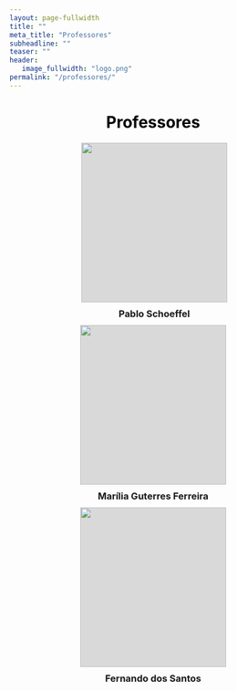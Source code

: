 ```yaml
---
layout: page-fullwidth
title: ""
meta_title: "Professores"
subheadline: ""
teaser: ""
header:
   image_fullwidth: "logo.png"
permalink: "/professores/"
---
```


<h1 style="text-align: center; color: black;">Professores</h1>

<style>
.card-container {
    display: flex;
    flex-wrap: wrap; 
    justify-content: center; 
    gap: 20px; 
}

.card {
    width: calc(33.33% - 20px); 
    background-color: #D9D9D9;
    cursor: pointer;
    text-align: center;
    margin-bottom: 20px; 
    box-sizing: border-box; 
}

.card img {
    width: 100%;
    height: auto;
    display: block; 
}

.card-title {
    margin-top: 10px;
    margin-bottom: 0;
}

@media (max-width: 768px) {
    .card {
        width: calc(50% - 20px); 
    }
}

@media (max-width: 576px) {
    .card {
        width: 100%;
    }
}
</style>

<div style="display: flex; justify-content: center; flex-wrap: wrap;">
<div class="card-container">
<div class="card position-fixed" style="width: 16rem; top: 180px; margin-left: 4px; background-color: #D9D9D9; cursor: pointer;">
  <a href="/professores/pablo-schoeffel/" style="text-decoration: none; color: inherit;">
  <img class="img-resposive" src="{{site.urlimg}}foto-professor-pablo.jpg"/>
  <div class="card-body">
    <h3 class="card-title" style="text-align: center;"><b>Pablo Schoeffel</b></h3>
  </div>
  </a>
</div>

<div class="card position-fixed" style="width: 16rem; top: 180px; background-color: #D9D9D9; cursor: pointer;">
  <a href="/professores/marilia-guterres-ferreira/" style="text-decoration: none; color: inherit;">
  <img class="img-resposive" src="{{site.urlimg}}foto-professora-marilia.png"/>
  <div class="card-body">
    <h3 class="card-title" style="text-align: center;"><b>Marília Guterres Ferreira</b></h3>
  </div>
  </a>
</div>

<div class="card position-fixed" style="width: 16rem; top: 180px; background-color: #D9D9D9; cursor: pointer;">
  <a href="/professores/fernando-santos/" style="text-decoration: none; color: inherit;">
  <img class="img-resposive" src="{{site.urlimg}}foto-professor-fernando.png"/>
  <div class="card-body">
    <h3 class="card-title" style="text-align: center;"><b>Fernando dos Santos</b></h3>
  </div>
  </a>
</div>

</div>
